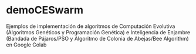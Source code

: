 # demoCESwarm
Ejemplos de implementación de algoritmos de Computación Evolutiva (Algoritmos Genéticos y Programación Genética) e Inteligencia de Enjambre (Bandada de Pájaros/PSO y Algoritmo de Colonia de Abejas/Bee Algorithm) en Google Colab
